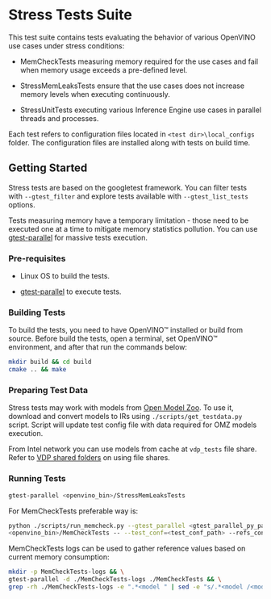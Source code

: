 # Stress Tests Suite

This test suite contains tests evaluating the behavior of various OpenVINO use
cases under stress conditions:

- MemCheckTests measuring memory required for the use cases and fail when memory
usage exceeds a pre-defined level.

- StressMemLeaksTests ensure that the use cases does not increase memory levels
when executing continuously.

- StressUnitTests executing various Inference Engine use cases in parallel
threads and processes.

Each test refers to configuration files located in `<test dir>\local_configs`
folder. The configuration files are installed along with tests on build time.

## Getting Started

Stress tests are based on the googletest framework. You can filter tests with
`--gtest_filter` and explore tests available with `--gtest_list_tests` options.

Tests measuring memory have a temporary limitation - those need to be executed
one at a time to mitigate memory statistics pollution. You can use
[gtest-parallel][gtest-parallel] for massive tests execution.

### Pre-requisites

- Linux OS to build the tests.

- [gtest-parallel][gtest-parallel] to execute tests.

### Building Tests

To build the tests, you need to have OpenVINO™ installed or build from source.
Before build the tests, open a terminal, set OpenVINO™ environment, and after that
run the commands below:
``` bash
mkdir build && cd build
cmake .. && make
```

### Preparing Test Data

Stress tests may work with models from [Open Model Zoo][open_model_zoo]. To use it, 
download and convert models to IRs using `./scripts/get_testdata.py` script.
Script will update test config file with data required for OMZ models execution.

From Intel network you can use models from cache at `vdp_tests` file share.
Refer to [VDP shared folders][VDP-shared-folders] on using file shares.

### Running Tests

``` bash
gtest-parallel <openvino_bin>/StressMemLeaksTests
```

For MemCheckTests preferable way is:
``` bash
python ./scripts/run_memcheck.py --gtest_parallel <gtest_parallel_py_path> 
<openvino_bin>/MemCheckTests -- --test_conf=<test_conf_path> --refs_conf=<refs_conf_path>
``` 

MemCheckTests logs can be used to gather reference values based on current
memory consumption:

``` bash
mkdir -p MemCheckTests-logs && \
gtest-parallel -d ./MemCheckTests-logs ./MemCheckTests && \
grep -rh ./MemCheckTests-logs -e ".*<model " | sed -e "s/.*<model /<model /" | sort
```

[VDP-shared-folders]: https://wiki.ith.intel.com/display/DLSDK/VDP+shared+folders
[gtest-parallel]: https://github.com/google/gtest-parallel
[open_model_zoo]: https://github.com/openvinotoolkit/open_model_zoo